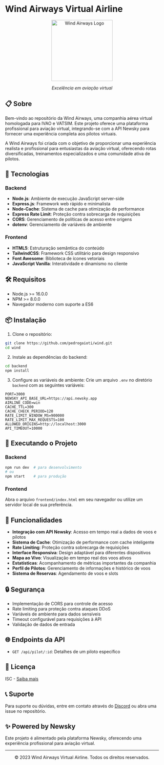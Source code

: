 # Wind Airways Virtual Airline

<div align="center">
  <img src="https://via.placeholder.com/200x200?text=Wind+Airways" alt="Wind Airways Logo" width="200">
  <p><em>Excelência em aviação virtual</em></p>
</div>

## 📋 Sobre

Bem-vindo ao repositório da Wind Airways, uma companhia aérea virtual homologada para IVAO e VATSIM. Este projeto oferece uma plataforma profissional para aviação virtual, integrando-se com a API Newsky para fornecer uma experiência completa aos pilotos virtuais.

A Wind Airways foi criada com o objetivo de proporcionar uma experiência realista e profissional para entusiastas da aviação virtual, oferecendo rotas diversificadas, treinamentos especializados e uma comunidade ativa de pilotos.

## 🚀 Tecnologias

### Backend
- **Node.js**: Ambiente de execução JavaScript server-side
- **Express.js**: Framework web rápido e minimalista
- **Node-Cache**: Sistema de cache para otimização de performance
- **Express Rate Limit**: Proteção contra sobrecarga de requisições
- **CORS**: Gerenciamento de políticas de acesso entre origens
- **dotenv**: Gerenciamento de variáveis de ambiente

### Frontend
- **HTML5**: Estruturação semântica do conteúdo
- **TailwindCSS**: Framework CSS utilitário para design responsivo
- **Font Awesome**: Biblioteca de ícones vetoriais
- **JavaScript Vanilla**: Interatividade e dinamismo no cliente

## 🛠️ Requisitos

- Node.js >= 16.0.0
- NPM >= 8.0.0
- Navegador moderno com suporte a ES6

## 📦 Instalação

1. Clone o repositório:
```bash
git clone https://github.com/pedrogaioti/wind.git
cd wind
```

2. Instale as dependências do backend:
```bash
cd backend
npm install
```

3. Configure as variáveis de ambiente:
Crie um arquivo `.env` no diretório `backend` com as seguintes variáveis:
```env
PORT=3000
NEWSKY_API_BASE_URL=https://api.newsky.app
AIRLINE_CODE=win
CACHE_TTL=300
CACHE_CHECK_PERIOD=120
RATE_LIMIT_WINDOW_MS=900000
RATE_LIMIT_MAX_REQUESTS=100
ALLOWED_ORIGINS=http://localhost:3000
API_TIMEOUT=10000
```

## 🚀 Executando o Projeto

### Backend
```bash
npm run dev  # para desenvolvimento
# ou
npm start    # para produção
```

### Frontend
Abra o arquivo `frontend/index.html` em seu navegador ou utilize um servidor local de sua preferência.

## 🌟 Funcionalidades

- **Integração com API Newsky**: Acesso em tempo real a dados de voos e pilotos
- **Sistema de Cache**: Otimização de performance com cache inteligente
- **Rate Limiting**: Proteção contra sobrecarga de requisições
- **Interface Responsiva**: Design adaptável para diferentes dispositivos
- **Mapa ao Vivo**: Visualização em tempo real dos voos ativos
- **Estatísticas**: Acompanhamento de métricas importantes da companhia
- **Perfil de Pilotos**: Gerenciamento de informações e histórico de voos
- **Sistema de Reservas**: Agendamento de voos e slots

## 🔒 Segurança

- Implementação de CORS para controle de acesso
- Rate limiting para proteção contra ataques DDoS
- Variáveis de ambiente para dados sensíveis
- Timeout configurável para requisições à API
- Validação de dados de entrada

## 🌐 Endpoints da API

- `GET /api/pilot/:id`: Detalhes de um piloto específico

## 📝 Licença

ISC - [Saiba mais](https://opensource.org/licenses/ISC)

## 📞 Suporte

Para suporte ou dúvidas, entre em contato através do [Discord](https://discord.gg/windairways) ou abra uma issue no repositório.

## ✨ Powered by Newsky

Este projeto é alimentado pela plataforma Newsky, oferecendo uma experiência profissional para aviação virtual.

---

<div align="center">
  <p>© 2023 Wind Airways Virtual Airline. Todos os direitos reservados.</p>
</div>